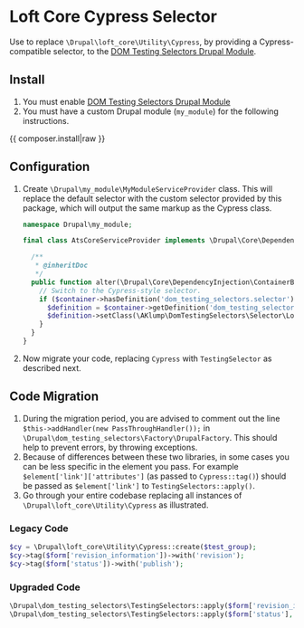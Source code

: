 <!--
id: readme
tags: ''
-->

# Loft Core Cypress Selector

Use to replace `\Drupal\loft_core\Utility\Cypress`, by providing a Cypress-compatible selector, to the [DOM Testing Selectors Drupal Module](https://github.com/aklump/drupal_dom_testing_selectors).

## Install

1. You must enable [DOM Testing Selectors Drupal Module](https://github.com/aklump/drupal_dom_testing_selectors)
2. You must have a custom Drupal module (`my_module`) for the following instructions.

{{ composer.install|raw }}

## Configuration

1. Create `\Drupal\my_module\MyModuleServiceProvider` class. This will replace the default selector with the custom selector provided by this package, which will output the same markup as the Cypress class.

    ```php
    namespace Drupal\my_module;

    final class AtsCoreServiceProvider implements \Drupal\Core\DependencyInjection\ServiceModifierInterface {

      /**
       * @inheritDoc
       */
      public function alter(\Drupal\Core\DependencyInjection\ContainerBuilder $container) {
        // Switch to the Cypress-style selector.
        if ($container->hasDefinition('dom_testing_selectors.selector')) {
          $definition = $container->getDefinition('dom_testing_selectors.selector');
          $definition->setClass(\AKlump\DomTestingSelectors\Selector\LoftCoreCypressSelector::class);
        }
      }
    }
    ```
2. Now migrate your code, replacing `Cypress` with `TestingSelector` as described next.

## Code Migration

1. During the migration period, you are advised to comment out the line `$this->addHandler(new PassThroughHandler());` in `\Drupal\dom_testing_selectors\Factory\DrupalFactory`. This should help to prevent errors, by throwing exceptions.
3. Because of differences between these two libraries, in some cases you can be less specific in the element you pass. For example `$element['link']['attributes']` (as passed to `Cypress::tag()`) should be passed as `$element['link']` to `TestingSelectors::apply()`.
2. Go through your entire codebase replacing all instances of `\Drupal\loft_core\Utility\Cypress` as illustrated.

### Legacy Code

```php
$cy = \Drupal\loft_core\Utility\Cypress::create($test_group);
$cy->tag($form['revision_information'])->with('revision');
$cy->tag($form['status'])->with('publish');
```

### Upgraded Code

```php
\Drupal\dom_testing_selectors\TestingSelectors::apply($form['revision_information'], 'revision', $test_group);
\Drupal\dom_testing_selectors\TestingSelectors::apply($form['status'], 'publish', $test_group);
```
